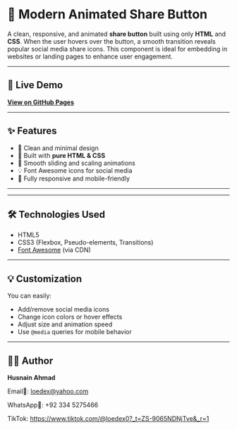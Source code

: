 # 🔗 Modern Animated Share Button

A clean, responsive, and animated **share button** built using only **HTML** and **CSS**. When the user hovers over the button, a smooth transition reveals popular social media share icons. This component is ideal for embedding in websites or landing pages to enhance user engagement.

---

## 🚀 Live Demo

[**View on GitHub Pages**](https://loedex.github.io/Modern-Animated-Share-Button/)  

---

## ✨ Features

- 🧼 Clean and minimal design
- 🧩 Built with **pure HTML & CSS**
- 🎯 Smooth sliding and scaling animations
- 💡 Font Awesome icons for social media
- 📱 Fully responsive and mobile-friendly

---

---

## 🛠️ Technologies Used

- HTML5
- CSS3 (Flexbox, Pseudo-elements, Transitions)
- [Font Awesome](https://fontawesome.com/) (via CDN)

---

## 💡 Customization

You can easily:
- Add/remove social media icons
- Change icon colors or hover effects
- Adjust size and animation speed
- Use `@media` queries for mobile behavior

---

## 🙋‍♂️ Author

**Husnain Ahmad** 

Email📧:  loedex@yahoo.com  

WhatsApp📱:  +92 334 5275466

TikTok: https://www.tiktok.com/@loedex0?_t=ZS-9065NDNjTve&_r=1



